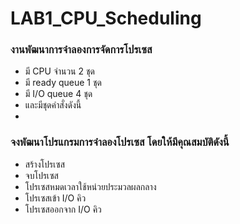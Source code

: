# LAB1_CPU_Scheduling
### งานพัฒนาการจำลองการจัดการโปรเซส
- มี CPU จำนวน 2 ชุด
- มี ready queue 1 ชุด
- มี I/O queue  4 ชุด
- และมีชุดคำสั่งดังนี้
- 
### จงพัฒนาโปรแกรมการจำลองโปรเซส โดยให้มีคุณสมบัติดังนี้
- สร้างโปรเซส
- จบโปรเซส
- โปรเซสหมดเวลาใช้หน่วยประมวลผลกลาง
- โปรเซสเข้า I/O คิว
- โปรเซสออกจาก I/O คิว
